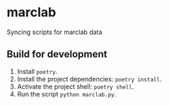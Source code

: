 # marclab
Syncing scripts for marclab data

## Build for development

1. Install `poetry`.
2. Install the project dependencies: `poetry install`.
3. Activate the project shell: `poetry shell`.
4. Run the script `python marclab.py`.
